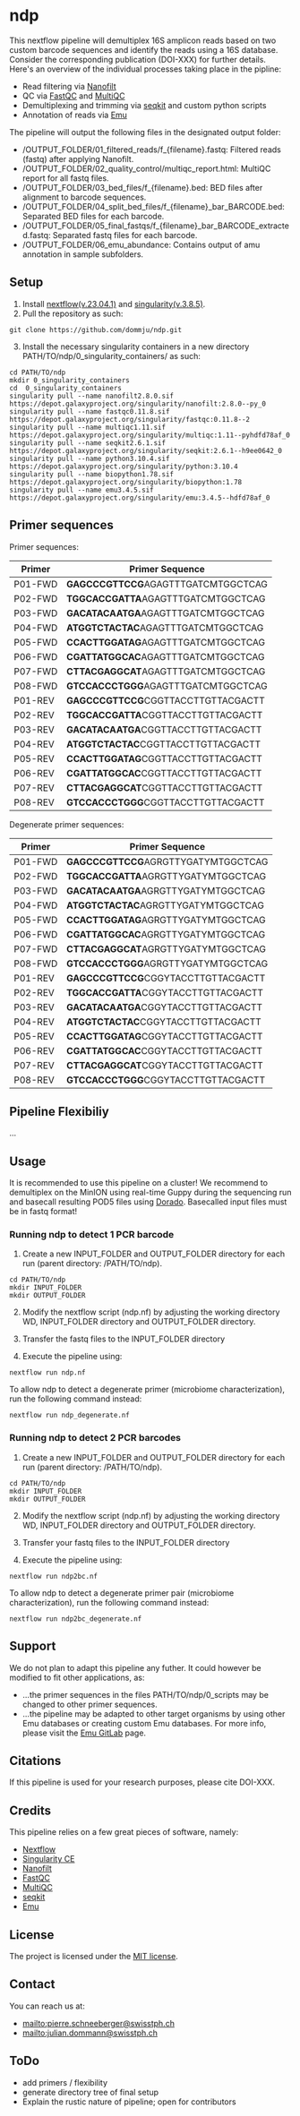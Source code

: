 # ndp
This nextflow pipeline will demultiplex 16S amplicon reads based on two custom barcode sequences and identify the reads using a 16S database. 
Consider the corresponding publication (DOI-XXX) for further details. 
Here's an overview of the individual processes taking place in the pipline:

* Read filtering via [Nanofilt](https://github.com/wdecoster/nanofilt)
* QC via [FastQC](https://github.com/s-andrews/FastQC) and [MultiQC](https://multiqc.info/)
* Demultiplexing and trimming via [seqkit](https://github.com/shenwei356/seqkit) and custom python scripts
* Annotation of reads via [Emu](https://gitlab.com/treangenlab/emu)

The pipeline will output the following files in the designated output folder:
* /OUTPUT_FOLDER/01_filtered_reads/f_{filename}.fastq: Filtered reads (fastq) after applying Nanofilt.
* /OUTPUT_FOLDER/02_quality_control/multiqc_report.html: MultiQC report for all fastq files.
* /OUTPUT_FOLDER/03_bed_files/f_{filename}.bed: BED files after alignment to barcode sequences.
* /OUTPUT_FOLDER/04_split_bed_files/f_{filename}_bar_BARCODE.bed: Separated BED files for each barcode.
* /OUTPUT_FOLDER/05_final_fastqs/f_{filename}_bar_BARCODE_extracted.fastq: Separated fastq files for each barcode.
* /OUTPUT_FOLDER/06_emu_abundance: Contains output of amu annotation in sample subfolders.

## Setup

1) Install [nextflow(v.23.04.1)](https://github.com/nextflow-io/nextflow) and [singularity(v.3.8.5)](https://github.com/sylabs/singularity).
2) Pull the repository as such:

```
git clone https://github.com/dommju/ndp.git
```
3) Install the necessary singularity containers in a new directory PATH/TO/ndp/0_singularity_containers/ as such:

```
cd PATH/TO/ndp
mkdir 0_singularity_containers
cd  0_singularity_containers
singularity pull --name nanofilt2.8.0.sif https://depot.galaxyproject.org/singularity/nanofilt:2.8.0--py_0
singularity pull --name fastqc0.11.8.sif https://depot.galaxyproject.org/singularity/fastqc:0.11.8--2
singularity pull --name multiqc1.11.sif https://depot.galaxyproject.org/singularity/multiqc:1.11--pyhdfd78af_0
singularity pull --name seqkit2.6.1.sif https://depot.galaxyproject.org/singularity/seqkit:2.6.1--h9ee0642_0
singularity pull --name python3.10.4.sif https://depot.galaxyproject.org/singularity/python:3.10.4
singularity pull --name biopython1.78.sif https://depot.galaxyproject.org/singularity/biopython:1.78
singularity pull --name emu3.4.5.sif https://depot.galaxyproject.org/singularity/emu:3.4.5--hdfd78af_0
```

## Primer sequences

Primer sequences: 

| Primer    | Primer Sequence                                |
| --------- | ---------------------------------------------- |
| P01-FWD   | **GAGCCCGTTCCG**AGAGTTTGATCMTGGCTCAG          |
| P02-FWD   | **TGGCACCGATTA**AGAGTTTGATCMTGGCTCAG          |
| P03-FWD   | **GACATACAATGA**AGAGTTTGATCMTGGCTCAG          |
| P04-FWD   | **ATGGTCTACTAC**AGAGTTTGATCMTGGCTCAG          |
| P05-FWD   | **CCACTTGGATAG**AGAGTTTGATCMTGGCTCAG          |
| P06-FWD   | **CGATTATGGCAC**AGAGTTTGATCMTGGCTCAG          |
| P07-FWD   | **CTTACGAGGCAT**AGAGTTTGATCMTGGCTCAG          |
| P08-FWD   | **GTCCACCCTGGG**AGAGTTTGATCMTGGCTCAG          |
| P01-REV   | **GAGCCCGTTCCG**CGGTTACCTTGTTACGACTT          |
| P02-REV   | **TGGCACCGATTA**CGGTTACCTTGTTACGACTT          |
| P03-REV   | **GACATACAATGA**CGGTTACCTTGTTACGACTT          |
| P04-REV   | **ATGGTCTACTAC**CGGTTACCTTGTTACGACTT          |
| P05-REV   | **CCACTTGGATAG**CGGTTACCTTGTTACGACTT          |
| P06-REV   | **CGATTATGGCAC**CGGTTACCTTGTTACGACTT          |
| P07-REV   | **CTTACGAGGCAT**CGGTTACCTTGTTACGACTT          |
| P08-REV   | **GTCCACCCTGGG**CGGTTACCTTGTTACGACTT          |

Degenerate primer sequences: 

| Primer    | Primer Sequence                                |
| --------- | ---------------------------------------------- |
| P01-FWD   | **GAGCCCGTTCCG**AGRGTTYGATYMTGGCTCAG          |
| P02-FWD   | **TGGCACCGATTA**AGRGTTYGATYMTGGCTCAG          |
| P03-FWD   | **GACATACAATGA**AGRGTTYGATYMTGGCTCAG          |
| P04-FWD   | **ATGGTCTACTAC**AGRGTTYGATYMTGGCTCAG          |
| P05-FWD   | **CCACTTGGATAG**AGRGTTYGATYMTGGCTCAG          |
| P06-FWD   | **CGATTATGGCAC**AGRGTTYGATYMTGGCTCAG          |
| P07-FWD   | **CTTACGAGGCAT**AGRGTTYGATYMTGGCTCAG          |
| P08-FWD   | **GTCCACCCTGGG**AGRGTTYGATYMTGGCTCAG          |
| P01-REV   | **GAGCCCGTTCCG**CGGYTACCTTGTTACGACTT          |
| P02-REV   | **TGGCACCGATTA**CGGYTACCTTGTTACGACTT          |
| P03-REV   | **GACATACAATGA**CGGYTACCTTGTTACGACTT          |
| P04-REV   | **ATGGTCTACTAC**CGGYTACCTTGTTACGACTT          |
| P05-REV   | **CCACTTGGATAG**CGGYTACCTTGTTACGACTT          |
| P06-REV   | **CGATTATGGCAC**CGGYTACCTTGTTACGACTT          |
| P07-REV   | **CTTACGAGGCAT**CGGYTACCTTGTTACGACTT          |
| P08-REV   | **GTCCACCCTGGG**CGGYTACCTTGTTACGACTT          |


## Pipeline Flexibiliy
...

## Usage

It is recommended to use this pipeline on a cluster! 
We recommend to demultiplex on the MinION using real-time Guppy during the sequencing run and basecall resulting POD5 files using [Dorado](https://github.com/nanoporetech/dorado). 
Basecalled input files must be in fastq format!

### Running ndp to detect 1 PCR barcode

1) Create a new INPUT_FOLDER and OUTPUT_FOLDER directory for each run (parent directory: /PATH/TO/ndp).

```
cd PATH/TO/ndp
mkdir INPUT_FOLDER
mkdir OUTPUT_FOLDER
```
2) Modify the nextflow script (ndp.nf) by adjusting the working directory WD, INPUT_FOLDER directory and OUTPUT_FOLDER directory.

3) Transfer the fastq files to the INPUT_FOLDER directory

4) Execute the pipeline using:

```
nextflow run ndp.nf
```

To allow ndp to detect a degenerate primer (microbiome characterization), run the following command instead:

```
nextflow run ndp_degenerate.nf
```

### Running ndp to detect 2 PCR barcodes

1) Create a new INPUT_FOLDER and OUTPUT_FOLDER directory for each run (parent directory: /PATH/TO/ndp).

```
cd PATH/TO/ndp
mkdir INPUT_FOLDER
mkdir OUTPUT_FOLDER
```
2) Modify the nextflow script (ndp.nf) by adjusting the working directory WD, INPUT_FOLDER directory and OUTPUT_FOLDER directory.

3) Transfer your fastq files to the INPUT_FOLDER directory

4) Execute the pipeline using:

```
nextflow run ndp2bc.nf
```

To allow ndp to detect a degenerate primer pair (microbiome characterization), run the following command instead:

```
nextflow run ndp2bc_degenerate.nf
```

## Support
We do not plan to adapt this pipeline any futher. It could however be modified to fit other applications, as:

* ...the primer sequences in the files PATH/TO/ndp/0_scripts may be changed to other primer sequences.
* ...the  pipeline may be adapted to other target organisms by using other Emu databases or creating custom Emu databases. For more info, please visit the [Emu GitLab](https://gitlab.com/treangenlab/emu) page.

## Citations
If this pipeline is used for your research purposes, please cite DOI-XXX.

## Credits
This pipeline relies on a few great pieces of software, namely:

* [Nextflow](https://github.com/nextflow-io/nextflow)
* [Singularity CE](https://github.com/sylabs/singularity)
* [Nanofilt](https://github.com/wdecoster/nanofilt)
* [FastQC](https://github.com/s-andrews/FastQC)
* [MultiQC](https://multiqc.info/)
* [seqkit](https://github.com/shenwei356/seqkit)
* [Emu](https://gitlab.com/treangenlab/emu)

## License

The project is licensed under the [MIT license](LICENSE).

## Contact

You can reach us at: 
* <mailto:pierre.schneeberger@swisstph.ch>
* <mailto:julian.dommann@swisstph.ch>

## ToDo
* add primers / flexibility
* generate directory tree of final setup
* Explain the rustic nature of pipeline; open for contributors